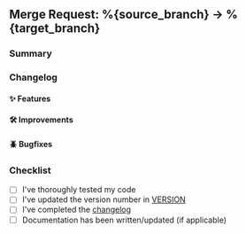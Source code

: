 ## Merge Request: %{source_branch} → %{target_branch}

### Summary
<!-- Brief description of changes -->

### Changelog

#### ✨ Features
<!-- Detailed description of new features -->

#### 🛠️ Improvements
<!-- Detailed description of improvements -->

#### 🪲 Bugfixes
<!-- Detailed description of bug fixes: what was the problem and how it has been resolved -->

### Checklist
<!-- Make sure to tick all the applicable checkboxes -->
- [ ] I've thoroughly tested my code
- [ ] I've updated the version number in [VERSION](../../VERSION)
- [ ] I've completed the [changelog](../../CHANGELOG.rst)
- [ ] Documentation has been written/updated (if applicable)